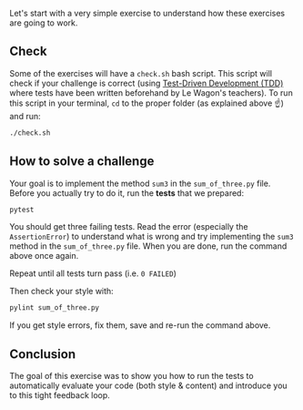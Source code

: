 Let's start with a very simple exercise to understand how these exercises are going to work.

## Check

Some of the exercises will have a `check.sh` bash script. This script will check if your challenge is correct (using [Test-Driven Development (TDD)](https://en.wikipedia.org/wiki/Test-driven_development) where tests have been written beforehand by Le Wagon's teachers). To run this script in your terminal, `cd` to the proper folder (as explained above ☝️) and run:

```bash
./check.sh
```

## How to solve a challenge

Your goal is to implement the method `sum3` in the `sum_of_three.py` file. Before you actually try to do it, run the **tests** that we prepared:

```bash
pytest
```

You should get three failing tests. Read the error (especially the `AssertionError`) to understand what is wrong and try implementing the `sum3` method in the `sum_of_three.py` file. When you are done, run the command above once again.

Repeat until all tests turn pass (i.e. `0 FAILED`)

Then check your style with:

```bash
pylint sum_of_three.py
```

If you get style errors, fix them, save and re-run the command above.

## Conclusion

The goal of this exercise was to show you how to run the tests to automatically evaluate your code (both style & content) and introduce you to this tight feedback loop.
